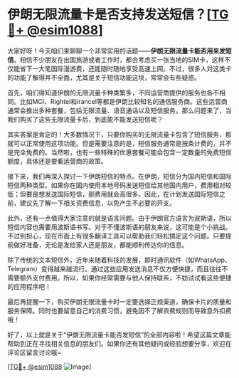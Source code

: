 # 伊朗无限流量卡是否支持发送短信？[[TG💪+ @esim1088](https://t.me/s/esim1088)]

大家好呀！今天咱们来聊聊一个非常实用的话题——**伊朗无限流量卡能否用来发短信**。相信不少朋友在出国旅游或者工作时，都会考虑买一张当地的SIM卡，这样不仅能省下一大笔国际漫游费，还能随时随地享受高速上网。不过，很多人对这类卡的功能了解得并不全面，尤其是关于短信功能这块，常常会有些疑惑。

首先，咱们得知道伊朗的无限流量卡种类繁多，不同运营商提供的服务也各不相同。比如MCI、Rightel和Irancel等都是伊朗比较知名的通信服务商。这些运营商通常会推出多种套餐，包括无限流量、语音通话以及短信服务。那么问题来了，当我们购买了这些无限流量卡后，到底能不能发送短信呢？

其实答案是肯定的！大多数情况下，只要你购买的无限流量卡包含了短信服务，那就可以正常使用这项功能。但是需要注意的是，短信服务通常是按条计费的，并不是完全免费的。当然啦，也有一些特殊的优惠套餐可能会包含一定数量的免费短信额度，具体还是要看运营商的政策。

接下来，我们再深入探讨一下伊朗短信的特点。在伊朗，短信分为国内短信和国际短信两种类型。如果你在国内使用本地号码发送短信给其他国内用户，费用相对较低；但要是想发送国际短信，那费用就会高很多。因此，在计划发送国际短信之前，建议先了解一下相关资费信息，以免产生不必要的开支。

此外，还有一点值得大家注意的就是语言问题。由于伊朗官方语言为波斯语，所以短信内容也需要用波斯语书写。对于不懂波斯语的朋友来说，这可能是个小挑战。不过别担心，现在市面上有很多翻译工具可以帮助我们轻松搞定这个问题。只要提前做好准备，无论是发给家人还是朋友，都能顺利传达你的信息。

除了传统的文本短信外，近年来随着科技的发展，即时通讯软件（如WhatsApp、Telegram）变得越来越流行。通过这些应用发送消息不仅方便快捷，而且往往不需要额外支付费用。所以，如果你经常需要与他人保持联系，不妨试试看这些便捷的应用程序吧！

最后再提醒一下，购买伊朗无限流量卡时一定要选择正规渠道，确保卡片的质量和服务保障。同时也要留意自己的消费习惯，避免因不了解资费规则而导致意外扣费哦！

好了，以上就是关于“伊朗无限流量卡能否发短信”的全部内容啦！希望这篇文章能帮助到正在寻找相关信息的朋友们。如果你还有其他疑问或经验想要分享，欢迎在评论区留言讨论哦~ 

[[TG💪+ @esim1088](https://t.me/s/esim1088) ![Image](https://i.postimg.cc/4NQfJmqS/Snipaste-2025-05-13-00-14-12.png)]